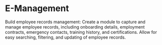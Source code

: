 # E-Management
Build employee records management: Create a module to capture and manage employee records, including onboarding details, employment contracts, emergency contacts, training history, and certifications. Allow for easy searching, filtering, and updating of employee records.
